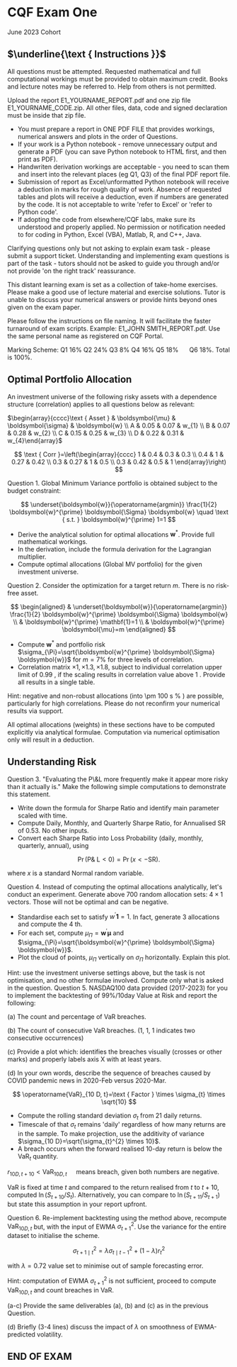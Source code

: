 # CQF Exam One 

June 2023 Cohort

## $\underline{\text { Instructions }}$

All questions must be attempted. Requested mathematical and full computational workings must be provided to obtain maximum credit. Books and lecture notes may be referred to. Help from others is not permitted.

Upload the report E1_YOURNAME_REPORT.pdf and one zip file E1_YOURNAME_CODE.zip. All other files, data, code and signed declaration must be inside that zip file.

- You must prepare a report in ONE PDF FILE that provides workings, numerical answers and plots in the order of Questions.
- If your work is a Python notebook - remove unnecessary output and generate a PDF (you can save Python notebook to HTML first, and then print as PDF).
- Handwriten derivation workings are acceptable - you need to scan them and insert into the relevant places (eg Q1, Q3) of the final PDF report file.
- Submission of report as Excel/unformatted Python notebook will receive a deduction in marks for rough quality of work. Absence of requested tables and plots will receive a deduction, even if numbers are generated by the code. It is not acceptable to write 'refer to Excel' or 'refer to Python code'.
- If adopting the code from elsewhere/CQF labs, make sure its understood and properly applied. No permission or notification needed to for coding in Python, Excel (VBA), Matlab, R, and C++, Java.

Clarifying questions only but not asking to explain exam task - please submit a support ticket. Understanding and implementing exam questions is part of the task - tutors should not be asked to guide you through and/or not provide 'on the right track' reassurance.

This distant learning exam is set as a collection of take-home exercises. Please make a good use of lecture material and exercise solutions. Tutor is unable to discuss your numerical answers or provide hints beyond ones given on the exam paper.

Please follow the instructions on file naming. It will facilitate the faster turnaround of exam scripts. Example: E1_JOHN SMITH_REPORT.pdf. Use the same personal name as registered on CQF Portal.

Marking Scheme: Q1 16\% Q2 24\% Q3 8\% Q4 16\% Q5 18\% $\quad$ Q6 18\%. Total is 100\%.

## Optimal Portfolio Allocation

An investment universe of the following risky assets with a dependence structure (correlation) applies to all questions below as relevant:

$\begin{array}{cccc}\text { Asset } & \boldsymbol{\mu} & \boldsymbol{\sigma} & \boldsymbol{w} \\ A & 0.05 & 0.07 & w_{1} \\ B & 0.07 & 0.28 & w_{2} \\ C & 0.15 & 0.25 & w_{3} \\ D & 0.22 & 0.31 & w_{4}\end{array}$

$$
\text { Corr }=\left(\begin{array}{cccc}
1 & 0.4 & 0.3 & 0.3 \\
0.4 & 1 & 0.27 & 0.42 \\
0.3 & 0.27 & 1 & 0.5 \\
0.3 & 0.42 & 0.5 & 1
\end{array}\right)
$$

Question 1. Global Minimum Variance portfolio is obtained subject to the budget constraint:

$$
\underset{\boldsymbol{w}}{\operatorname{argmin}} \frac{1}{2} \boldsymbol{w}^{\prime} \boldsymbol{\Sigma} \boldsymbol{w} \quad \text { s.t. } \boldsymbol{w}^{\prime} 1=1
$$

- Derive the analytical solution for optimal allocations $\boldsymbol{w}^{*}$. Provide full mathematical workings.
- In the derivation, include the formula derivation for the Lagrangian multiplier.
- Compute optimal allocations (Global MV portfolio) for the given investment universe.

Question 2. Consider the optimization for a target return $m$. There is no risk-free asset.

$$
\begin{aligned}
& \underset{\boldsymbol{w}}{\operatorname{argmin}} \frac{1}{2} \boldsymbol{w}^{\prime} \boldsymbol{\Sigma} \boldsymbol{w} \\
& \boldsymbol{w}^{\prime} \mathbf{1}=1 \\
& \boldsymbol{w}^{\prime} \boldsymbol{\mu}=m
\end{aligned}
$$

- Compute $\mathbf{w}^{*}$ and portfolio risk $\sigma_{\Pi}=\sqrt{\boldsymbol{w}^{\prime} \boldsymbol{\Sigma} \boldsymbol{w}}$ for $m=7 \%$ for three levels of correlation.
- Correlation matrix $\times 1, \times 1.3, \times 1.8$, subject to individual correlation upper limit of 0.99 , if the scaling results in correlation value above 1 . Provide all results in a single table.

Hint: negative and non-robust allocations (into \pm 100 s $\%$ ) are possible, particularly for high correlations. Please do not reconfirm your numerical results via support.

All optimal allocations (weights) in these sections have to be computed explicitly via analytical formulae. Computation via numerical optimisation only will result in a deduction.

## Understanding Risk

Question 3. "Evaluating the P\\&L more frequently make it appear more risky than it actually is." Make the following simple computations to demonstrate this statement.

- Write down the formula for Sharpe Ratio and identify main parameter scaled with time.
- Compute Daily, Monthly, and Quarterly Sharpe Ratio, for Annualised SR of 0.53. No other inputs.
- Convert each Sharpe Ratio into Loss Probability (daily, monthly, quarterly, annual), using

$$
\operatorname{Pr}(\mathrm{P} \& \mathrm{~L}<0)=\operatorname{Pr}(x<-\mathrm{SR}) .
$$

where $x$ is a standard Normal random variable.

Question 4. Instead of computing the optimal allocations analytically, let's conduct an experiment. Generate above 700 random allocation sets: $4 \times 1$ vectors. Those will not be optimal and can be negative.

- Standardise each set to satisfy $w^{\prime} \mathbf{1}=1$. In fact, generate 3 allocations and compute the 4 th.
- For each set, compute $\mu_{\Pi}=\boldsymbol{w}^{\prime} \boldsymbol{\mu}$ and $\sigma_{\Pi}=\sqrt{\boldsymbol{w}^{\prime} \boldsymbol{\Sigma} \boldsymbol{w}}$.
- Plot the cloud of points, $\mu_{\Pi}$ vertically on $\sigma_{\Pi}$ horizontally. Explain this plot.

Hint: use the investment universe settings above, but the task is not optimisation, and no other formulae involved. Compute only what is asked in the question. Question 5. NASDAQ100 data provided (2017-2023) for you to implement the backtesting of 99\%/10day Value at Risk and report the following:

(a) The count and percentage of VaR breaches.

(b) The count of consecutive VaR breaches. (1, 1, 1 indicates two consecutive occurrences)

(c) Provide a plot which: identifies the breaches visually (crosses or other marks) and properly labels axis $\mathrm{X}$ with at least years.

(d) In your own words, describe the sequence of breaches caused by COVID pandemic news in 2020-Feb versus 2020-Mar.

$$
\operatorname{VaR}_{10 D, t}=\text { Factor } \times \sigma_{t} \times \sqrt{10}
$$

- Compute the rolling standard deviation $\sigma_{t}$ from 21 daily returns.
- Timescale of that $\sigma_{t}$ remains 'daily' regardless of how many returns are in the sample. To make projection, use the additivity of variance $\sigma_{10 D}=\sqrt{\sigma_{t}^{2} \times 10}$.
- A breach occurs when the forward realised 10-day return is below the $\mathrm{VaR}_{t}$ quantity.

$r_{10 D, t+10}<\operatorname{VaR}_{10 D, t} \quad$ means breach, given both numbers are negative.

VaR is fixed at time $t$ and compared to the return realised from $t$ to $t+10$, computed $\ln \left(S_{t+10} / S_{t}\right)$. Alternatively, you can compare to $\ln \left(S_{t+11} / S_{t+1}\right)$ but state this assumption in your report upfront.

Question 6. Re-implement backtesting using the method above, recompute $\mathrm{VaR}_{10 D, t}$ but, with the input of EWMA $\sigma_{t+1}^{2}$. Use the variance for the entire dataset to initialise the scheme.

$$
\sigma_{t+1 \mid t}^{2}=\lambda \sigma_{t \mid t-1}^{2}+(1-\lambda) r_{t}^{2}
$$

with $\lambda=0.72$ value set to minimise out of sample forecasting error.

Hint: computation of EWMA $\sigma_{t+1}^{2}$ is not sufficient, proceed to compute $\operatorname{VaR}_{10 D, t}$ and count breaches in VaR.

(a-c) Provide the same deliverables (a), (b) and (c) as in the previous Question.

(d) Briefly (3-4 lines) discuss the impact of $\lambda$ on smoothness of EWMA-predicted volatility.

## END OF EXAM

